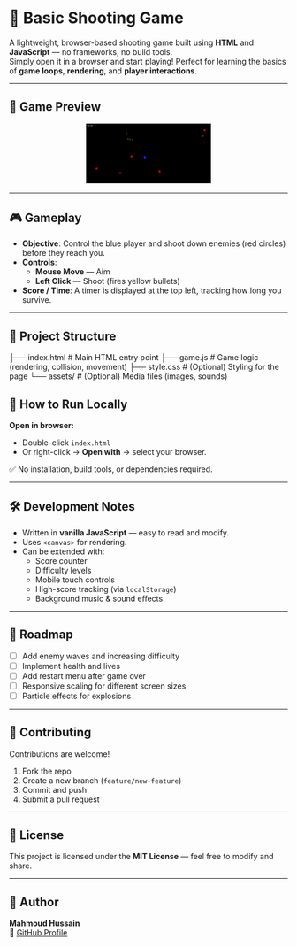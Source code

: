 # 🎯 Basic Shooting Game

A lightweight, browser-based shooting game built using **HTML** and **JavaScript** — no frameworks, no build tools.  
Simply open it in a browser and start playing! Perfect for learning the basics of **game loops**, **rendering**, and **player interactions**.

---

## 📸 Game Preview

<p align="center">
    <img src="game.png" alt="Image 1" width="45%">
</p>

---

## 🎮 Gameplay

- **Objective**: Control the blue player and shoot down enemies (red circles) before they reach you.  
- **Controls**:
  - **Mouse Move** — Aim  
  - **Left Click** — Shoot (fires yellow bullets)  
- **Score / Time**: A timer is displayed at the top left, tracking how long you survive.

---

## 📂 Project Structure

├── index.html # Main HTML entry point
├── game.js # Game logic (rendering, collision, movement)
├── style.css # (Optional) Styling for the page
└── assets/ # (Optional) Media files (images, sounds)


## 🚀 How to Run Locally

**Open in browser:**
- Double-click `index.html`
- Or right-click → **Open with** → select your browser.

✅ No installation, build tools, or dependencies required.

---

## 🛠 Development Notes

- Written in **vanilla JavaScript** — easy to read and modify.
- Uses `<canvas>` for rendering.
- Can be extended with:
  - Score counter
  - Difficulty levels
  - Mobile touch controls
  - High-score tracking (via `localStorage`)
  - Background music & sound effects

---

## 📌 Roadmap

- [ ] Add enemy waves and increasing difficulty
- [ ] Implement health and lives
- [ ] Add restart menu after game over
- [ ] Responsive scaling for different screen sizes
- [ ] Particle effects for explosions

---

## 🤝 Contributing

Contributions are welcome!

1. Fork the repo
2. Create a new branch (`feature/new-feature`)
3. Commit and push
4. Submit a pull request

---

## 📜 License

This project is licensed under the **MIT License** — feel free to modify and share.

---

## 👤 Author

**Mahmoud Hussain**  
🔗 [GitHub Profile](https://github.com/Mahmoud-Hussain)
